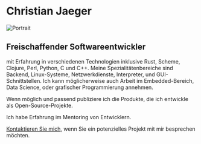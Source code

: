 # Christian Jaeger

<img class="floating_right" src="/static/Portrait.webp" title="Portrait">

## Freischaffender Softwareentwickler

mit Erfahrung in verschiedenen Technologien inklusive Rust, Scheme, Clojure,
Perl, Python, C und C++. <!-- I especially like working in Rust and ..?
which is suitable in a very wide range of contexts. --> Meine Spezialitätenbereiche
sind Backend, Linux-Systeme, Netzwerkdienste, Interpreter,
und GUI-Schnittstellen. Ich kann möglicherweise auch Arbeit im Embedded-Bereich,
Data Science, oder grafischer Programmierung annehmen.

Wenn möglich und passend publiziere ich die Produkte, die ich entwickle
als Open-Source-Projekte.

Ich habe Erfahrung im Mentoring von Entwicklern.

<!-- ## Environmental background -->

<!-- I have a background in Environmental Sciences, see [Climate & Environment](climate.html). -->

[Kontaktieren Sie mich](kontakt.html), wenn Sie ein potenzielles
Projekt mit mir besprechen möchten.

